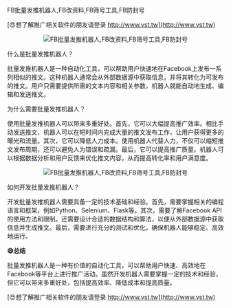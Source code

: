 FB批量发推机器人,FB改资料,FB筛号工具,FB防封号

[😍想了解推广相关软件的朋友请登录 http://www.vst.tw](http://www.vst.tw)

 <center><img src="https://vst.tw/MP4/tuiguang/png/1.png" alt="FB批量发推机器人,FB改资料,FB筛号工具,FB防封号"></center>

什么是批量发推机器人？

批量发推机器人是一种自动化工具，可以帮助用户快速地在Facebook上发布一系列相似的推文。这种机器人通常会从外部数据源中获取信息，并将其转化为可发布的推文。用户只需要提供所需的文本内容和相关参数，机器人就能自动地生成、编辑和发送推文。

为什么需要批量发推机器人？

使用批量发推机器人可以带来多重好处。首先，它可以大幅提高推广效率。相比手动发送推文，机器人可以在短时间内完成大量的推文发布工作，让用户获得更多的曝光和流量。其次，它可以降低人力成本。使用机器人代替人力，不仅可以缩短推文发布周期，还可以避免人为错误和疏漏。最后，它可以提高推广质量。机器人可以根据数据分析和用户反馈来优化推文内容，从而提高转化率和用户满意度。

 <center><img src="https://vst.tw/MP4/tuiguang/png/3.png" alt="FB批量发推机器人,FB改资料,FB筛号工具,FB防封号"></center>

如何开发批量发推机器人？

开发批量发推机器人需要具备一定的技术基础和经验。首先，需要掌握相关的编程语言和框架，例如Python、Selenium、Flask等。其次，需要了解Facebook API的使用方法和限制。还需要设计合适的数据结构和算法，以便从外部数据源中获取信息并生成推文。最后，需要进行充分的测试和优化，确保机器人能够稳定、高效地运行。

**😄总结**

批量发推机器人是一种有价值的自动化工具，可以帮助用户快速、高效地在Facebook等平台上进行推广活动。虽然开发机器人需要掌握一定的技术和经验，但它可以带来多重好处，包括提高效率、降低成本和提高质量。

[😍想了解推广相关软件的朋友请登录 http://www.vst.tw](http://www.vst.tw)



